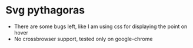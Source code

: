 # Svg pythagoras #

* There are some bugs left, like I am using css for displaying the point on hover
* No crossbrowser support, tested only on google-chrome
